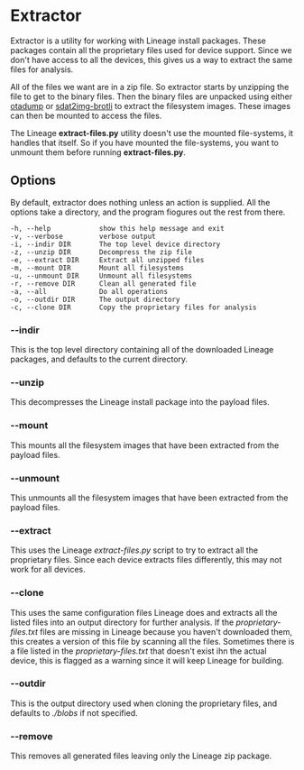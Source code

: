 # Extractor

Extractor is a utility for working with Lineage install
packages. These packages contain all the proprietary files used for
device support. Since we don't have access to all the devices, this
gives us a way to extract the same files for analysis.

All of the files we want are in a zip file. So extractor starts by
unzipping the file to get to the binary files. Then the binary files
are unpacked using either
[otadump](https://github.com/crazystylus/otadump) or
[sdat2img-brotli](https://pypi.org/project/sdat2img-brotli/) 
to extract the filesystem images. These images can then be mounted to
access the files.

The Lineage **extract-files.py** utility doesn't use the mounted
file-systems, it handles that itself. So if you have mounted the
file-systems, you want to unmount them before running
**extract-files.py**.

## Options

By default, extractor does nothing unless an action is supplied. All
the options take a directory, and the program fiogures out the rest
from there.

	-h, --help            show this help message and exit
	-v, --verbose         verbose output
	-i, --indir DIR       The top level device directory
	-z, --unzip DIR       Decompress the zip file
	-e, --extract DIR     Extract all unzipped files
	-m, --mount DIR       Mount all filesystems
	-u, --unmount DIR     Unmount all filesystems
	-r, --remove DIR      Clean all generated file
	-a, --all             Do all operations
	-o, --outdir DIR      The output directory
	-c, --clone DIR       Copy the proprietary files for analysis

### --indir

This is the top level directory containing all of the downloaded
Lineage packages, and defaults to the current directory.

### --unzip

This decompresses the Lineage install package into the payload files.

### --mount

This mounts all the filesystem images that have been extracted from
the payload files.

### --unmount

This unmounts all the filesystem images that have been extracted from
the payload files.

### --extract

This uses the Lineage *extract-files.py* script to try to extract all
the proprietary files. Since each device extracts files differently,
this may not work for all devices.

### --clone

This uses the same configuration files Lineage does and extracts all
the listed files into an output directory for further analysis. If the
*proprietary-files.txt* files are missing in Lineage because you
haven't downloaded them, this creates a version of this file by
scanning all the files. Sometimes there is a file listed in the
*proprietary-files.txt* that doesn't exist ihn the actual device, this
is flagged as a warning since it will keep Lineage for building.

### --outdir

This is the output directory used when cloning the proprietary files,
and defaults to *./blobs* if not specified.

### --remove

This removes all generated files leaving only the Lineage zip
package.
